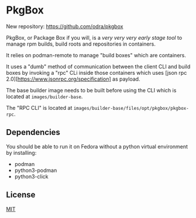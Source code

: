# PkgBox

New repository: https://github.com/odra/pkgbox

PkgBox, or Package Box if you will, is a *very very very early stage tool* to manage
rpm builds, build roots and repositories in containers.

It relies on podman-remote to manage "build boxes" which are containers.

It uses a "dumb" method of communication between the client CLI and build boxes by invoking a "rpc" CLi
inside those containers which uses [json rpc 2.0][https://www.jsonrpc.org/specification] as payload.

The base builder image needs to be built before using the CLI which is located at `images/builder-base`.

The "RPC CLI" is located at `images/builder-base/files/opt/pkgbox/pkgbox-rpc`.

## Dependencies

You should be able to run it on Fedora without a python virtual environment by installing:

* podman
* python3-podman
* python3-click

## License

[MIT](./LICENSE)
